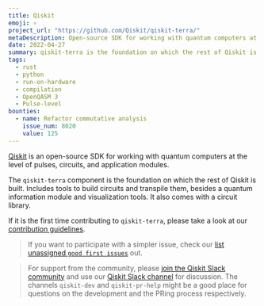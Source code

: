 ```yaml
---
title: Qiskit
emoji: ⚛️
project_url: "https://github.com/Qiskit/qiskit-terra/"
metaDescription: Open-source SDK for working with quantum computers at the level of pulses, circuits, and application modules.
date: 2022-04-27
summary: qiskit-terra is the foundation on which the rest of Qiskit is built.
tags:
  - rust
  - python
  - run-on-hardware
  - compilation
  - OpenQASM 3
  - Pulse-level
bounties:
  - name: Refactor commutative analysis
    issue_num: 8020
    value: 125
---
```


[Qiskit](https://qiskit.org) is an open-source SDK for working with quantum computers at the level of pulses, circuits, and application modules.

The `qiskit-terra` component is the foundation on which the rest of Qiskit is built. Includes tools to build circuits and transpile them, besides a quantum information module and visualization tools. It also comes with a circuit library.

If it is the first time contributing to `qiskit-terra`, please take a look at our [contribution guidelines](CONTRIBUTING.md).

> If you want to participate with a simpler issue, check our [list unassigned `good first issues`](https://github.com/Qiskit/qiskit-terra/issues?q=is%3Aopen+is%3Aissue+no%3Aassignee+label%3A%22good+first+issue%22) out.

> For support from the community, please [join the Qiskit Slack community](https://ibm.co/joinqiskitslack) and use our [Qiskit Slack channel](https://qiskit.slack.com) for discussion. The channels `qiskit-dev` and `qiskit-pr-help` might be a good place for questions on the development and the PRing process respectively.

